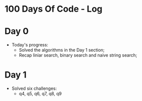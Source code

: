 # 100 Days Of Code - Log

# Day 0
* Today's progress:
	* Solved the algorithms in the Day 1 section;
	* Recap liniar search, binary search and naive string search;
# Day 1
* Solved six challenges:
	* q4, q5, q6, q7, q8, q9
